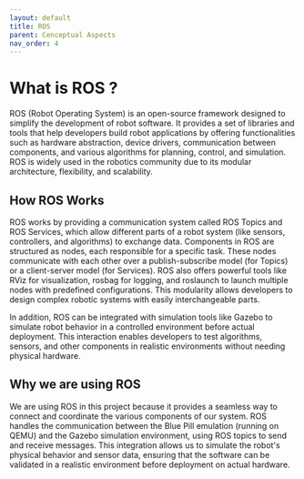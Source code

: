 ```yaml
---
layout: default
title: ROS
parent: Cenceptual Aspects
nav_order: 4
---
```


# What is ROS ?

ROS (Robot Operating System) is an open-source framework designed to simplify the development of robot software. It provides a set of libraries and tools that help developers build robot applications by offering functionalities such as hardware abstraction, device drivers, communication between components, and various algorithms for planning, control, and simulation. ROS is widely used in the robotics community due to its modular architecture, flexibility, and scalability.

## How ROS Works

ROS works by providing a communication system called ROS Topics and ROS Services, which allow different parts of a robot system (like sensors, controllers, and algorithms) to exchange data. Components in ROS are structured as nodes, each responsible for a specific task. These nodes communicate with each other over a publish-subscribe model (for Topics) or a client-server model (for Services). ROS also offers powerful tools like RViz for visualization, rosbag for logging, and roslaunch to launch multiple nodes with predefined configurations. This modularity allows developers to design complex robotic systems with easily interchangeable parts.

In addition, ROS can be integrated with simulation tools like Gazebo to simulate robot behavior in a controlled environment before actual deployment. This interaction enables developers to test algorithms, sensors, and other components in realistic environments without needing physical hardware.

## Why we are using ROS

We are using ROS in this project because it provides a seamless way to connect and coordinate the various components of our system. ROS handles the communication between the Blue Pill emulation (running on QEMU) and the Gazebo simulation environment, using ROS topics to send and receive messages. This integration allows us to simulate the robot's physical behavior and sensor data, ensuring that the software can be validated in a realistic environment before deployment on actual hardware. 
